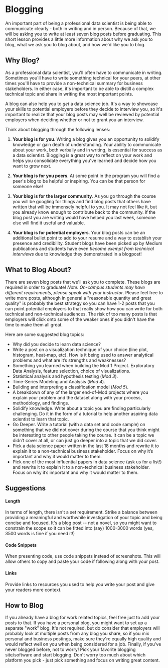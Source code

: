 # Blogging

An important part of being a professional data scientist is being able to communicate clearly - both in writing and in person. Because of that, we will be asking you to write at least seven blog posts before graduating. This short lesson provides a little more information about why we ask you to blog, what we ask you to blog about, and how we'd like you to blog.

## Why Blog?

As a professional data scientist, you'll often have to communicate in writing. Sometimes you'll have to write something technical for your peers, at other times you'll have to provide a non-technical summary for business stakeholders. In either case, it's important to be able to distill a complex technical topic and share in writing the most important points.

A blog can also help you to *get* a data science job. It's a way to showcase your skills to potential employers before they decide to interview you, so it's important to realize that your blog posts may well be reviewed by potential employers when deciding whether or not to grant you an interview.

Think about blogging through the following lenses:

1. **Your blog is for you**. Writing a blog gives you an opportunity to solidify knowledge or gain depth of understanding. Your ability to communicate about your work, both verbally and in writing, is essential for success as a data scientist. Blogging is a great way to reflect on your work and helps you consolidate everything you've learned and decide how you want to grow next.

2. **Your blog is for you peers**. At some point in the program you will find a peer's blog to be helpful or inspiring. You can be that person for someone else!

3. **Your blog is for the larger community**. As you go through the course you will be googling for things and find blog posts that others have written that will be immensely helpful to you. It may not feel like it, but you already know enough to contribute back to the community. If the blog post you are writing would have helped you last week, someone else will find it useful and valuable.

4. **Your blog is for potential employers**. Your blog posts can be an additional bullet point to add to your resume and a way to establish your presence and credibility. Student blogs have been picked up by Medium publications and students have even _become exempt from technical interviews_ due to knowledge they demonstrated in a blogpost!

## What to Blog About?

There are seven blog posts that we'll ask you to complete. These blogs are required in order to graduate! _Note: On-campus students may have different requirements, please speak with your instructor_. Please feel free to write more posts, although in general a "reasonable quantity and great quality" is probably the best strategy so you can have 1-2 posts that you can point potential employers to that really show how you can write for both technical and non-technical audiences. The risk of too many posts is that employers will click onto some of the weaker ones if you didn't have the time to make them all great.

Here are some suggested blog topics:
* Why did you decide to learn data science?
* Write a post on a visualization technique of your choice (line plot, histogram, heat-map, etc). How is it being used to answer analytical problems and what are it’s strengths and weaknesses?
* Something you learned when building the Mod 1 Project. Exploratory Data Analysis, feature selection, choice of visualizations.
* Statistical analysis and hypothesis testing (_Mod 3_).
* Time-Series Modeling and Analysis (_Mod 4_).
* Building and interpreting a classification model (_Mod 5_).
* A breakdown of any of the larger end-of-Mod projects where you explain your problem and the dataset along with your process, methodology, and findings.
* Solidify knowledge. Write about a topic you are finding particularly challenging. Do it in the form of a tutorial to help another aspiring data scientist to learn that topic.
* Go Deeper. Write a tutorial (with a data set and code sample) on something that we did not cover during the course that you think might be interesting to other people taking the course. It can be a topic we didn’t cover at all, or can just go deeper into a topic that we did cover.
* Pick a data science paper written in the last 18 months and rewrite it to explain it to a non-technical business stakeholder. Focus on why it’s important and why it would matter to them.
* Pick one of the most influential papers in data science (ask us for a list!) and rewrite it to explain it to a non-technical business stakeholder. Focus on why it’s important and why it would matter to them.

## Suggestions

#### Length
In terms of length, there isn't a set requirement. Strike a balance between providing a meaningful and worthwhile investigation of your topic and being concise and focused. It's a blog post -- not a novel, so you might want to constrain the scope so it can be fitted into (say) 1000-3000 words (yes, 3500 words is fine if you need it!)

#### Code Snippets
When presenting code, use code snippets instead of screenshots. This will allow others to copy and paste your code if following along with your post.

#### Links
Provide links to resources you used to help you write your post and give your readers more context.

## How to Blog

If you already have a blog for work related topics, feel free just to add your posts to that. If you have a personal blog, you might want to set up a separate "work" blog. It's not required, but do consider that employers will probably look at multiple posts from any blog you share, so if you mix personal and business postings, make sure they're equally high quality and would reflect well on you when being considered for a job. Finally, if you've never blogged before, not to worry! Pick your favorite blogging site/software and start blogging. Don't worry too much about which platform you pick - just pick something and focus on writing great content.
